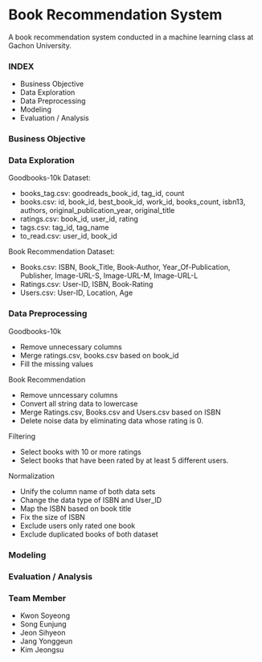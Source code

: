 # Book Recommendation System
A book recommendation system conducted in a machine learning class at Gachon University.
### INDEX
- Business Objective
- Data Exploration
- Data Preprocessing
- Modeling
- Evaluation / Analysis
### Business Objective


### Data Exploration
Goodbooks-10k Dataset:
- books_tag.csv: goodreads_book_id, tag_id, count
- books.csv: id, book_id, best_book_id, work_id, books_count, isbn13, authors, original_publication_year, original_title
- ratings.csv: book_id, user_id, rating
- tags.csv: tag_id, tag_name
- to_read.csv: user_id, book_id

Book Recommendation Dataset:
- Books.csv: ISBN, Book_Title, Book-Author, Year_Of-Publication, Publisher, Image-URL-S, Image-URL-M, Image-URL-L
- Ratings.csv: User-ID, ISBN, Book-Rating
- Users.csv: User-ID, Location, Age
### Data Preprocessing
Goodbooks-10k
- Remove unnecessary columns
- Merge ratings.csv, books.csv based on book_id
- Fill the missing values

Book Recommendation
- Remove unncessary columns
- Convert all string data to lowercase
- Merge Ratings.csv, Books.csv and Users.csv based on ISBN
- Delete noise data by eliminating data whose rating is 0.

Filtering
- Select books with 10 or more ratings
- Select books that have been rated by at least 5 different users.

Normalization
- Unify the column name of both data sets
- Change the data type of ISBN and User_ID
- Map the ISBN based on book title
- Fix the size of ISBN
- Exclude users only rated one book
- Exclude duplicated books of both dataset

### Modeling


### Evaluation / Analysis


### Team Member
- Kwon Soyeong
- Song Eunjung
- Jeon Sihyeon
- Jang Yonggeun
- Kim Jeongsu
